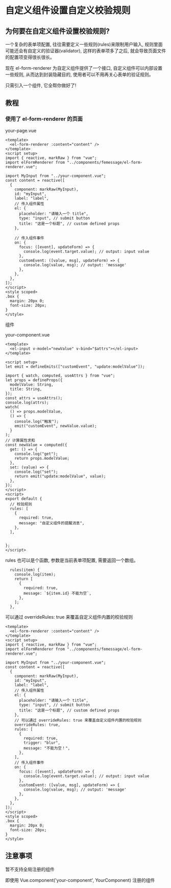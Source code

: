 # 自定义组件设置自定义校验规则

## 为何要在自定义组件设置校验规则?

一个复杂的表单项配置, 往往需要定义一些规则(rules)来限制用户输入, 规则里面可能还会有自定义的验证器(validator), 这样的表单项多了之后, 就会导致页面文件的配置项变得很长很长。

现在 el-form-renderer 为自定义组件提供了一个接口, 自定义组件可以内部设置一些规则, 从而达到封装隐藏目的, 使用者可以不用再关心表单的验证规则。

只需引入一个组件, 它全帮你做好了!

## 教程

### 使用了 el-form-renderer 的页面

your-page.vue

```JS
<template>
  <el-form-renderer :content="content" />
</template>
<script setup>
import { reactive, markRaw } from "vue";
import elFormRenderer from "../components/femessage/el-form-renderer.vue";

import MyInput from "../your-component.vue";
const content = reactive([
  {
    component: markRaw(MyInput),
    id: "myInput",
    label: "label",
    // 传入组件属性
    el: {
      placeholder: "请输入一个 title",
      type: "input", // submit button
      title: "这是一个标题", // custom defined props
    },

    // 传入组件事件
    on: {
      focus: ([event], updateForm) => {
        console.log(event.target.value); // output: input value
      },
      customEvent: ([value, msg], updateForm) => {
        console.log(value, msg); // output: 'message'
      },
    },
  },
]);
</script>
<style scoped>
.box {
  margin: 20px 0;
  font-size: 20px;
}
</style>
```

组件

your-component.vue

```JS
<template>
  <el-input v-model="newValue" v-bind="$attrs"></el-input>
</template>

<script setup>
let emit = defineEmits(["customEvent", "update:modelValue"]);

import { watch, computed, useAttrs } from "vue";
let props = defineProps({
  modelValue: String,
  title: String,
});
const attrs = useAttrs();
console.log(attrs);
watch(
  () => props.modelValue,
  () => {
    console.log("触发");
    emit("customEvent", newValue.value);
  }
);
// 计算属性求和
const newValue = computed({
  get: () => {
    console.log("get");
    return props.modelValue;
  },
  set: (value) => {
    console.log("set");
    return emit("update:modelValue", value);
  },
});
</script>
<script>
export default {
  // 校验规则
  rules: [
    {
      required: true,
      message: "自定义组件的提醒消息",
    },
  ],


};
</script>

```

rules 也可以是个函数, 参数是当前表单项配置, 需要返回一个数组。

```JS
  rules(item) {
    console.log(item);
    return [
      {
        required: true,
        message: `${item.id} 不能为空`,
      },
    ];
  },
```

可以通过 overrideRules: true 来覆盖自定义组件内置的校验规则

```JS
<template>
  <el-form-renderer :content="content" />
</template>
<script setup>
import { reactive, markRaw } from "vue";
import elFormRenderer from "../components/femessage/el-form-renderer.vue";

import MyInput from "../your-component.vue";
const content = reactive([
  {
    component: markRaw(MyInput),
    id: "myInput",
    label: "label",
    // 传入组件属性
    el: {
      placeholder: "请输入一个 title",
      type: "input", // submit button
      title: "这是一个标题", // custom defined props
    },
    // 可以通过 overrideRules: true 来覆盖自定义组件内置的校验规则
    overrideRules: true,
    rules: [
      {
        required: true,
        trigger: "blur",
        message: "不能为空！",
      },
    ],
    // 传入组件事件
    on: {
      focus: ([event], updateForm) => {
        console.log(event.target.value); // output: input value
      },
      customEvent: ([value, msg], updateForm) => {
        console.log(value, msg); // output: 'message'
      },
    },
  },
]);
</script>
<style scoped>
.box {
  margin: 20px 0;
  font-size: 20px;
}
</style>

```

## 注意事项

暂不支持全局注册的组件

即使用 Vue.component('your-component', YourComponent) 注册的组件
